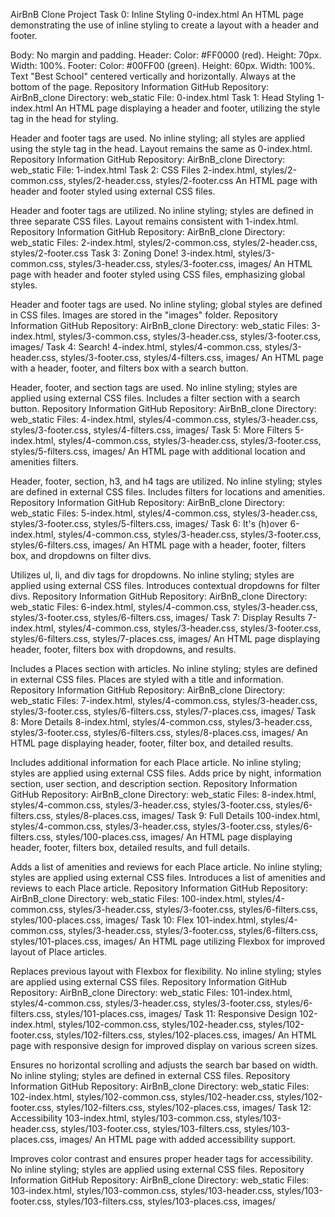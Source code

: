 AirBnB Clone Project
Task 0: Inline Styling
0-index.html
An HTML page demonstrating the use of inline styling to create a layout with a header and footer.

Body:
No margin and padding.
Header:
Color: #FF0000 (red).
Height: 70px.
Width: 100%.
Footer:
Color: #00FF00 (green).
Height: 60px.
Width: 100%.
Text "Best School" centered vertically and horizontally.
Always at the bottom of the page.
Repository Information
GitHub Repository: AirBnB_clone
Directory: web_static
File: 0-index.html
Task 1: Head Styling
1-index.html
An HTML page displaying a header and footer, utilizing the style tag in the head for styling.

Header and footer tags are used.
No inline styling; all styles are applied using the style tag in the head.
Layout remains the same as 0-index.html.
Repository Information
GitHub Repository: AirBnB_clone
Directory: web_static
File: 1-index.html
Task 2: CSS Files
2-index.html, styles/2-common.css, styles/2-header.css, styles/2-footer.css
An HTML page with header and footer styled using external CSS files.

Header and footer tags are utilized.
No inline styling; styles are defined in three separate CSS files.
Layout remains consistent with 1-index.html.
Repository Information
GitHub Repository: AirBnB_clone
Directory: web_static
Files: 2-index.html, styles/2-common.css, styles/2-header.css, styles/2-footer.css
Task 3: Zoning Done!
3-index.html, styles/3-common.css, styles/3-header.css, styles/3-footer.css, images/
An HTML page with header and footer styled using CSS files, emphasizing global styles.

Header and footer tags are used.
No inline styling; global styles are defined in CSS files.
Images are stored in the "images" folder.
Repository Information
GitHub Repository: AirBnB_clone
Directory: web_static
Files: 3-index.html, styles/3-common.css, styles/3-header.css, styles/3-footer.css, images/
Task 4: Search!
4-index.html, styles/4-common.css, styles/3-header.css, styles/3-footer.css, styles/4-filters.css, images/
An HTML page with a header, footer, and filters box with a search button.

Header, footer, and section tags are used.
No inline styling; styles are applied using external CSS files.
Includes a filter section with a search button.
Repository Information
GitHub Repository: AirBnB_clone
Directory: web_static
Files: 4-index.html, styles/4-common.css, styles/3-header.css, styles/3-footer.css, styles/4-filters.css, images/
Task 5: More Filters
5-index.html, styles/4-common.css, styles/3-header.css, styles/3-footer.css, styles/5-filters.css, images/
An HTML page with additional location and amenities filters.

Header, footer, section, h3, and h4 tags are utilized.
No inline styling; styles are defined in external CSS files.
Includes filters for locations and amenities.
Repository Information
GitHub Repository: AirBnB_clone
Directory: web_static
Files: 5-index.html, styles/4-common.css, styles/3-header.css, styles/3-footer.css, styles/5-filters.css, images/
Task 6: It's (h)over
6-index.html, styles/4-common.css, styles/3-header.css, styles/3-footer.css, styles/6-filters.css, images/
An HTML page with a header, footer, filters box, and dropdowns on filter divs.

Utilizes ul, li, and div tags for dropdowns.
No inline styling; styles are applied using external CSS files.
Introduces contextual dropdowns for filter divs.
Repository Information
GitHub Repository: AirBnB_clone
Directory: web_static
Files: 6-index.html, styles/4-common.css, styles/3-header.css, styles/3-footer.css, styles/6-filters.css, images/
Task 7: Display Results
7-index.html, styles/4-common.css, styles/3-header.css, styles/3-footer.css, styles/6-filters.css, styles/7-places.css, images/
An HTML page displaying header, footer, filters box with dropdowns, and results.

Includes a Places section with articles.
No inline styling; styles are defined in external CSS files.
Places are styled with a title and information.
Repository Information
GitHub Repository: AirBnB_clone
Directory: web_static
Files: 7-index.html, styles/4-common.css, styles/3-header.css, styles/3-footer.css, styles/6-filters.css, styles/7-places.css, images/
Task 8: More Details
8-index.html, styles/4-common.css, styles/3-header.css, styles/3-footer.css, styles/6-filters.css, styles/8-places.css, images/
An HTML page displaying header, footer, filter box, and detailed results.

Includes additional information for each Place article.
No inline styling; styles are applied using external CSS files.
Adds price by night, information section, user section, and description section.
Repository Information
GitHub Repository: AirBnB_clone
Directory: web_static
Files: 8-index.html, styles/4-common.css, styles/3-header.css, styles/3-footer.css, styles/6-filters.css, styles/8-places.css, images/
Task 9: Full Details
100-index.html, styles/4-common.css, styles/3-header.css, styles/3-footer.css, styles/6-filters.css, styles/100-places.css, images/
An HTML page displaying header, footer, filters box, detailed results, and full details.

Adds a list of amenities and reviews for each Place article.
No inline styling; styles are applied using external CSS files.
Introduces a list of amenities and reviews to each Place article.
Repository Information
GitHub Repository: AirBnB_clone
Directory: web_static
Files: 100-index.html, styles/4-common.css, styles/3-header.css, styles/3-footer.css, styles/6-filters.css, styles/100-places.css, images/
Task 10: Flex
101-index.html, styles/4-common.css, styles/3-header.css, styles/3-footer.css, styles/6-filters.css, styles/101-places.css, images/
An HTML page utilizing Flexbox for improved layout of Place articles.

Replaces previous layout with Flexbox for flexibility.
No inline styling; styles are applied using external CSS files.
Repository Information
GitHub Repository: AirBnB_clone
Directory: web_static
Files: 101-index.html, styles/4-common.css, styles/3-header.css, styles/3-footer.css, styles/6-filters.css, styles/101-places.css, images/
Task 11: Responsive Design
102-index.html, styles/102-common.css, styles/102-header.css, styles/102-footer.css, styles/102-filters.css, styles/102-places.css, images/
An HTML page with responsive design for improved display on various screen sizes.

Ensures no horizontal scrolling and adjusts the search bar based on width.
No inline styling; styles are defined in external CSS files.
Repository Information
GitHub Repository: AirBnB_clone
Directory: web_static
Files: 102-index.html, styles/102-common.css, styles/102-header.css, styles/102-footer.css, styles/102-filters.css, styles/102-places.css, images/
Task 12: Accessibility
103-index.html, styles/103-common.css, styles/103-header.css, styles/103-footer.css, styles/103-filters.css, styles/103-places.css, images/
An HTML page with added accessibility support.

Improves color contrast and ensures proper header tags for accessibility.
No inline styling; styles are applied using external CSS files.
Repository Information
GitHub Repository: AirBnB_clone
Directory: web_static
Files: 103-index.html, styles/103-common.css, styles/103-header.css, styles/103-footer.css, styles/103-filters.css, styles/103-places.css, images/
